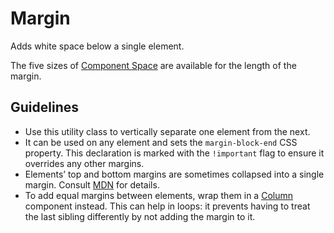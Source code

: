 <!-- @license CC0-1.0 -->

# Margin

Adds white space below a single element.

The five sizes of [Component Space](/docs/foundation-design-tokens-space--docs) are available for the length of the margin.

## Guidelines

- Use this utility class to vertically separate one element from the next.
- It can be used on any element and sets the `margin-block-end` CSS property. This declaration is marked with the `!important` flag to ensure it overrides any other margins.
- Elements’ top and bottom margins are sometimes collapsed into a single margin. Consult [MDN](https://developer.mozilla.org/en-US/docs/Web/CSS/CSS_box_model/Mastering_margin_collapsing) for details.
- To add equal margins between elements, wrap them in a [Column](/docs/components-layout-column--docs) component instead.
  This can help in loops: it prevents having to treat the last sibling differently by not adding the margin to it.
